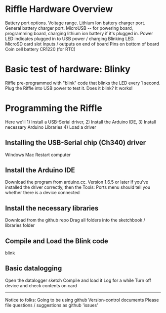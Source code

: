 # Riffle Hardware Overview 

Battery port options.  Voltage range.  Lithium Ion battery charger port.  General battery charger port.
MicroUSB -- for powering board, programming board, charging lithium ion battery if it's plugged in.
Power LED indicates plugged in to USB power / charging
Blinking LED.  
MicroSD card slot
Inputs / outputs on end of board
Pins on bottom of board
Coin cell battery CR1220 (for RTC)

# Basic test of hardware: Blinky
Riffle pre-programmed with "blink" code that blinks the LED every 1 second.
Plug the Riffle into USB power to test it. Does it blink? It works!

# Programming the Riffle 

Here we'll  1) Install a USB-Serial driver, 2) Install the Arduino IDE, 3) Install necessary Arduino Libraries 4) Load a driver

## Installing the USB-Serial chip (Ch340) driver

Windows
Mac
Restart computer

## Install the Arduino IDE

Download the program from arduino.cc.  Version 1.6.5 or later
If you've installed the driver correctly, then the Tools: Ports menu should tell you whether there is a device connected

## Install the necessary libraries

Download from the github repo
Drag all folders into the sketchbook / libraries folder

## Compile and Load the Blink code
blink

## Basic datalogging
Open the datalogger sketch
Compile and load it
Log for a while
Turn off device and check contents on card

-----

Notice to folks:
Going to be using github 
Version-control documents
Please file questions / suggestions as github 'issues'


